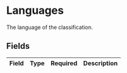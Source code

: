 # Languages

The language of the classification.


## Fields

| Field       | Type        | Required    | Description |
| ----------- | ----------- | ----------- | ----------- |